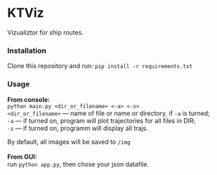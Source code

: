 # KTViz
Vizualiztor for ship routes.
### Installation<br>
Clone this repository and run:
```pip install -r requirements.txt```
### Usage<br>
<b>From console:</b><br>
```python main.py <dir_or_filename> <-a> <-s>```<br>
```<dir_or_filename>``` — name of file or name or directory, if ```-a``` is turned;<br>
```-a``` — if turned on, program will plot trajectories for all files in DIR;<br>
```-s``` — if turned on, programm will display all trajs.<br>

By default, all images will be saved to ```/img```<br><br>
<b>From GUI:</b><br>
run ```python app.py```, then chose your json datafile.
